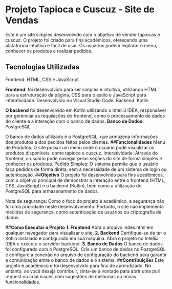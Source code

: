 # **Projeto Tapioca e Cuscuz - Site de Vendas**
Este é um site simples desenvolvido com o objetivo de vender tapiocas e cuscuz. O projeto foi criado para fins acadêmicos, oferecendo uma plataforma intuitiva e fácil de usar. Os usuários podem explorar o menu, conhecer os produtos e realizar pedidos.

## **Tecnologias Utilizadas**
Frontend: HTML, CSS e JavaScript

**Frontend**: foi desenvolvido para ser simples e intuitivo, utilizando HTML para a estruturação da página, CSS para o estilo e JavaScript para interatividade.
Desenvolvido no Visual Studio Code.
Backend: Kotlin

**O backend** foi desenvolvido em Kotlin utilizando o IntelliJ IDEA, responsável por gerenciar as requisições do frontend, como o processamento de dados do cliente e a interação com o banco de dados.
**Banco de Dados:** PostgreSQL

O banco de dados utilizado é o PostgreSQL, que armazena informações dos produtos e dos pedidos feitos pelos clientes.
##**Funcionalidades**
Menu de Produtos: O site possui um menu onde o usuário pode visualizar os produtos disponíveis, como tapioca e cuscuz.
Interatividade: Através do frontend, o usuário pode navegar pelas seções do site de forma simples e conhecer os produtos.
Pedido Simples: O sistema permite que o usuário faça pedidos de forma direta, sem a necessidade de um sistema de login ou autenticação.
##**Objetivo**
O projeto foi desenvolvido para fins acadêmicos, com o objetivo principal de demonstrar a interação entre o frontend (HTML, CSS, JavaScript) e o backend (Kotlin), bem como a utilização do PostgreSQL para armazenamento de dados.

Nota de segurança: Como o foco do projeto é acadêmico, a segurança não foi uma prioridade neste desenvolvimento. Portanto, o site não implementa medidas de segurança, como autenticação de usuários ou criptografia de dados.

##**Como Executar o Projeto**
**1. Frontend**
Abra o arquivo index.html em qualquer navegador para visualizar o site.
**2. Backend**
Certifique-se de ter o Kotlin instalado e configurado em sua máquina.
Abra o projeto no IntelliJ IDEA e execute o servidor backend.
**3. Banco de Dados**
O banco de dados foi configurado com o PostgreSQL.
Crie um banco de dados no PostgreSQL e configure a conexão no arquivo de configuração do backend para garantir a comunicação entre o banco de dados e o sistema.
##**Contribuiçõe**s
Este projeto é acadêmico e foi desenvolvido para fins de aprendizado. No entanto, se você deseja contribuir, sinta-se à vontade para abrir uma pull request ou criar issues com sugestões de melhorias ou novas funcionalidades.
